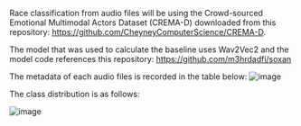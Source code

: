 Race classification from audio files will be using the Crowd-sourced Emotional Multimodal Actors Dataset (CREMA-D) downloaded from this repository: https://github.com/CheyneyComputerScience/CREMA-D. 

The model that was used to calculate the baseline uses Wav2Vec2 and the model code references this repository: https://github.com/m3hrdadfi/soxan

The metadata of each audio files is recorded in the table below: 
![image](https://user-images.githubusercontent.com/54903276/152845418-6b4b85cf-6973-4663-8101-75470dd042db.png)

The class distribution is as follows: 

![image](https://user-images.githubusercontent.com/54903276/152845505-2a46bc3e-765c-4f71-aedd-f2df60bc3481.png)

